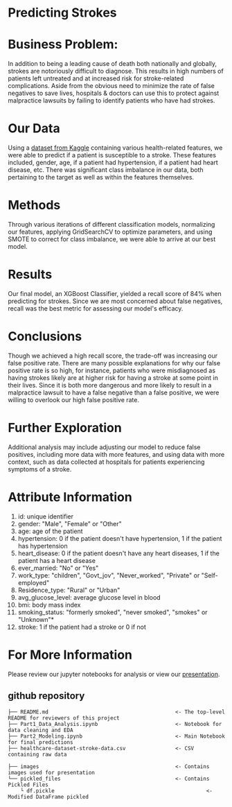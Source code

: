# Predicting Strokes

# Business Problem:
In addition to being a leading cause of death both nationally and globally, strokes are notoriously difficult to diagnose. This results in high numbers of patients left untreated and at increased risk for stroke-related complications.
Aside from the obvious need to minimize the rate of false negatives to save lives, hospitals & doctors can use this to protect against malpractice lawsuits by failing to identify patients who have had strokes. 
# Our Data
Using a [dataset from Kaggle](https://www.kaggle.com/fedesoriano/stroke-prediction-dataset) containing various health-related features, we were able to predict if a patient is susceptible to a stroke. These features included, gender, age, if a patient had hypertension, if a patient had heart disease, etc. There was significant class imbalance in our data, both pertaining to the target as well as within the features themselves.
<br>
# Methods
Through various iterations of different classification models, normalizing our features, applying GridSearchCV to optimize parameters, and using SMOTE to correct for class imbalance, we were able to arrive at our best model.
# Results
Our final model, an XGBoost Classifier, yielded a recall score of 84% when predicting for strokes. Since we are most concerned about false negatives, recall was the best metric for assessing our model's efficacy. 

# Conclusions
Though we achieved a high recall score, the trade-off was increasing our false positive rate. There are many possible explanations for why our false positive rate is so high, for instance, patients who were misdiagnosed as having strokes likely are at higher risk for having a stroke at some point in their lives. Since it is both more dangerous and more likely to result in a malpractice lawsuit to have a false negative than a false positive, we were willing to overlook our high false positive rate.
# Further Exploration
Additional analysis may include adjusting our model to reduce false positives, including more data with more features, and using data with more context, such as data collected at hospitals for patients experiencing symptoms of a stroke. 
# Attribute Information
1) id: unique identifier
2) gender: "Male", "Female" or "Other"
3) age: age of the patient
4) hypertension: 0 if the patient doesn't have hypertension, 1 if the patient has hypertension
5) heart_disease: 0 if the patient doesn't have any heart diseases, 1 if the patient has a heart disease
6) ever_married: "No" or "Yes"
7) work_type: "children", "Govt_jov", "Never_worked", "Private" or "Self-employed"
8) Residence_type: "Rural" or "Urban"
9) avg_glucose_level: average glucose level in blood
10) bmi: body mass index
11) smoking_status: "formerly smoked", "never smoked", "smokes" or "Unknown"*
12) stroke: 1 if the patient had a stroke or 0 if not
# For More Information
Please review our jupyter notebooks for analysis or view our [presentation](https://docs.google.com/presentation/d/1OgyJTN_87JvMij8mGmrIpnMZMrbiFTJudh3ZKB4Ps7A/edit?usp=sharing).
## github repository

    ├── README.md                                         <- The top-level README for reviewers of this project
    ├── Part1_Data_Analysis.ipynb                         <- Notebook for data cleaning and EDA
    ├── Part2_Modeling.ipynb							  <- Main Notebook for final predictions
    ├── healthcare-dataset-stroke-data.csv				  <- CSV containing raw data
														
    ├── images                                            <- Contains images used for presentation
    └── pickled_files                                     <- Contains Pickled Files
        └ df.pickle                                     			<- Modified DataFrame pickled
        
